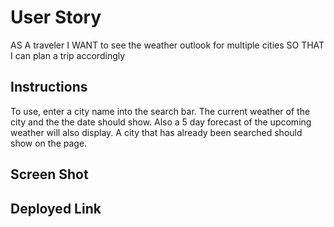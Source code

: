 # User Story
AS A traveler
I WANT to see the weather outlook for multiple cities
SO THAT I can plan a trip accordingly
## Instructions
To use, enter a city name into the search bar.
The current weather of the city and the the date should show.
Also a 5 day forecast of the upcoming weather will also display.
A city that has already been searched should show on the page.
## Screen Shot
## Deployed Link